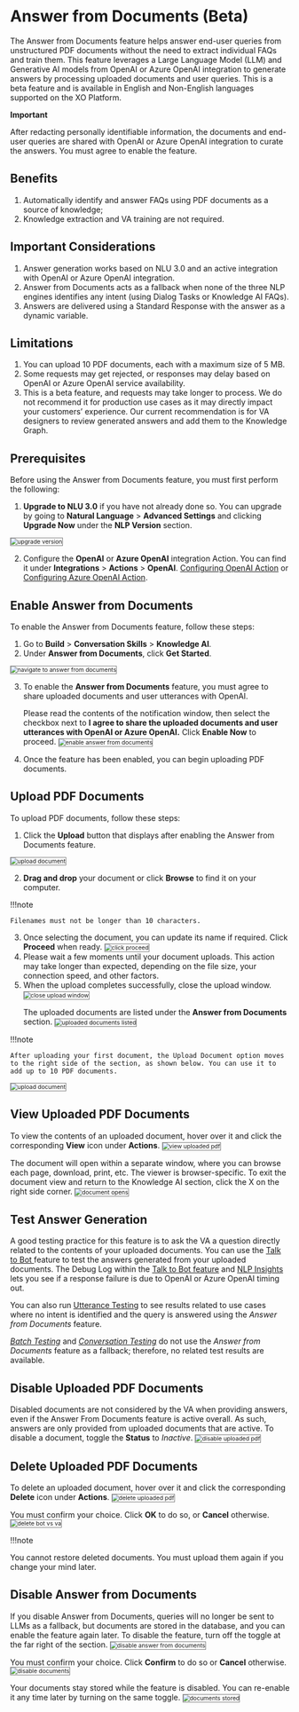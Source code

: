 # Answer from Documents (Beta)

The Answer from Documents feature helps answer end-user queries from unstructured PDF documents without the need to extract individual FAQs and train them. This feature leverages a Large Language Model (LLM) and Generative AI models from OpenAI or Azure OpenAI integration to generate answers by processing uploaded documents and user queries. This is a beta feature and is available in English and Non-English languages supported on the XO Platform.

<div class="admonition caution">
<p class="admonition-title"><b>Important</b></p>
<p>After redacting personally identifiable information, the documents and end-user queries are shared with OpenAI or Azure OpenAI integration to curate the answers. You must agree to enable the feature.</p></div>

## Benefits

1. Automatically identify and answer FAQs using PDF documents as a source of knowledge;
2. Knowledge extraction and VA training are not required.

## Important Considerations

1. Answer generation works based on NLU 3.0 and an active integration with OpenAI or Azure OpenAI integration.
2. Answer from Documents acts as a fallback when none of the three NLP engines identifies any intent (using Dialog Tasks or Knowledge AI FAQs).
3. Answers are delivered using a Standard Response with the answer as a dynamic variable.

## Limitations

1. You can upload 10 PDF documents, each with a maximum size of 5 MB.
2. Some requests may get rejected, or responses may delay based on OpenAI or Azure OpenAI service availability.
3. This is a beta feature, and requests may take longer to process. We do not recommend it for production use cases as it may directly impact your customers’ experience. Our current recommendation is for VA designers to review generated answers and add them to the Knowledge Graph.

## Prerequisites

Before using the Answer from Documents feature, you must first perform the following:

1. **Upgrade to NLU 3.0** if you have not already done so. You can upgrade by going to **Natural Language** > **Advanced Settings** and clicking **Upgrade Now** under the **NLP Version** section.
<img src="../images/upgrade-to-nlu-3.png" alt="upgrade version" title="upgrade version" style="border: 1px solid gray; zoom:75%;">

2. Configure the **OpenAI** or **Azure OpenAI** integration Action. You can find it under **Integrations** > **Actions** > **OpenAI**. [Configuring OpenAI Action](https://developer.kore.ai/integrations/configuring-the-openai-action/) or [Configuring Azure OpenAI Action](https://developer.kore.ai/integrations/configuring-the-azure-openai-action/).


## Enable Answer from Documents

To enable the Answer from Documents feature, follow these steps:

1. Go to **Build** > **Conversation Skills** > **Knowledge AI**.
2. Under **Answer from Documents**, click **Get Started**.
<img src="../images/navigate-to-answer-from-documents.png" alt="navigate to answer from documents" title="navigate to answer from documents" style="border: 1px solid gray; zoom:75%;">

3. To enable the **Answer from Documents** feature, you must agree to share uploaded documents and user utterances with OpenAI. 

    Please read the contents of the notification window, then select the checkbox next to **I agree to share the uploaded documents and user utterances with OpenAI or Azure OpenAI.** Click **Enable Now** to proceed.
    <img src="../images/enable-answer-from-documents.png" alt="enable answer from documents" title="enable answer from documents" style="border: 1px solid gray; zoom:75%;">

4. Once the feature has been enabled, you can begin uploading PDF documents.

## Upload PDF Documents

To upload PDF documents, follow these steps:

1. Click the **Upload** button that displays after enabling the Answer from Documents feature.
<img src="../images/click-upload-for-document.png" alt="upload document" title="upload document" style="border: 1px solid gray; zoom:75%;">

2. **Drag and drop** your document or click **Browse** to find it on your computer. 

!!!note

    Filenames must not be longer than 10 characters.

<ol start="3"><li>Once selecting the document, you can update its name if required. Click <b>Proceed</b> when ready.
<img src="../images/click-proceed-documents-upload.png" alt="click proceed" title="click proceed" style="border: 1px solid gray; zoom:75%;"></li>
<li>Please wait a few moments until your document uploads. This action may take longer than expected, depending on the file size, your connection speed, and other factors.</li>
<li>When the upload completes successfully, close the upload window.
<img src="../images/close-upload-window.png" alt="close upload window" title="close upload window" style="border: 1px solid gray; zoom:75%;"></li>

The uploaded documents are listed under the <b>Answer from Documents</b> section.
<img src="../images/uploaded-documents-listed.png" alt="uploaded documents listed" title="uploaded documents listed" style="border: 1px solid gray; zoom:75%;"></ol>

!!!note

    After uploading your first document, the Upload Document option moves to the right side of the section, as shown below. You can use it to add up to 10 PDF documents.
    
<img src="../images/upload-document-option.png" alt="upload document" title="upload document" style="border: 1px solid gray; zoom:75%;">

## View Uploaded PDF Documents

To view the contents of an uploaded document, hover over it and click the corresponding **View** icon under **Actions**.
<img src="../images/view-uploaded-pdf.png" alt="view uploaded pdf" title="view uploaded pdf" style="border: 1px solid gray; zoom:75%;">

The document will open within a separate window, where you can browse each page, download, print, etc. The viewer is browser-specific. To exit the document view and return to the Knowledge AI section, click the X on the right side corner.
<img src="../images/document-opens.png" alt="document opens" title="document opens" style="border: 1px solid gray; zoom:75%;">
 
## Test Answer Generation

A good testing practice for this feature is to ask the VA a question directly related to the contents of your uploaded documents. You can use the [Talk to Bot ](https://developer.kore.ai/docs/bots/test-your-bot/talk-to-bot/)feature to test the answers generated from your uploaded documents. The Debug Log within the [Talk to Bot feature](https://developer.kore.ai/docs/bots/test-your-bot/talk-to-bot/#Debug_Log) and [NLP Insights](https://developer.kore.ai/docs/bots/analyzing-your-bot/bot-analysis/#Debug_Log) lets you see if a response failure is due to OpenAI or Azure OpenAI timing out.

You can also run [Utterance Testing](https://developer.kore.ai/docs/bots/test-your-bot/testing-your-bot-with-nlp/#Answer_from_Documents) to see results related to use cases where no intent is identified and the query is answered using the _Answer from Documents_ feature.

_[Batch Testing](https://developer.kore.ai/docs/bots/test-your-bot/batch-testing/batch-testing/)_ and _[Conversation Testing](https://developer.kore.ai/docs/bots/test-your-bot/conversation-testing-landing-page/)_ do not use the _Answer from Documents_ feature as a fallback; therefore, no related test results are available. 

## Disable Uploaded PDF Documents

Disabled documents are not considered by the VA when providing answers, even if the Answer From Documents feature is active overall. As such, answers are only provided from uploaded documents that are active.  To disable a document, toggle the **Status** to _Inactive_.
<img src="../images/disable-uploaded-pdf.png" alt="disable uploaded pdf" title="disable uploaded pdf" style="border: 1px solid gray; zoom:75%;">
 
## Delete Uploaded PDF Documents

To delete an uploaded document, hover over it and click the corresponding **Delete** icon under **Actions**.
<img src="../images/delete-uploaded-pdf.png" alt="delete uploaded pdf" title="delete uploaded pdf" style="border: 1px solid gray; zoom:75%;">

You must confirm your choice. Click **OK** to do so, or **Cancel** otherwise.
<img src="../images/delete-bot-vs-va.png" alt="delete bot vs va" title="delete bot vs va" style="border: 1px solid gray; zoom:75%;">

!!!note

You cannot restore deleted documents. You must upload them again if you change your mind later.

## Disable Answer from Documents

If you disable Answer from Documents, queries will no longer be sent to LLMs as a fallback, but documents are stored in the database, and you can enable the feature again later. To disable the feature, turn off the toggle at the far right of the section.
<img src="../images/disable-answer-from-documents.png" alt="disable answer from documents" title="disable answer from documents" style="border: 1px solid gray; zoom:75%;">

You must confirm your choice. Click **Confirm** to do so or **Cancel** otherwise.
<img src="../images/disable-documents.png" alt="disable documents" title="disable documents" style="border: 1px solid gray; zoom:75%;">

Your documents stay stored while the feature is disabled. You can re-enable it any time later by turning on the same toggle.
<img src="../images/documents-stored.png" alt="documents stored" title="documents stored" style="border: 1px solid gray; zoom:75%;">

